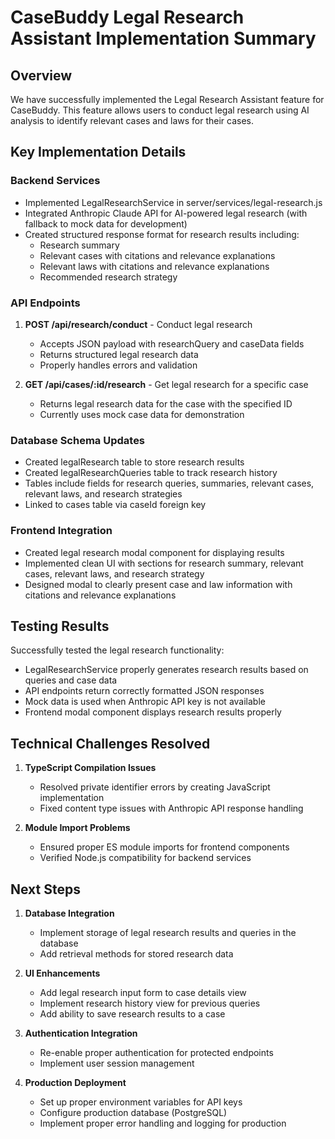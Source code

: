 # CaseBuddy Legal Research Assistant Implementation Summary

## Overview
We have successfully implemented the Legal Research Assistant feature for CaseBuddy. This feature allows users to conduct legal research using AI analysis to identify relevant cases and laws for their cases.

## Key Implementation Details

### Backend Services
- Implemented LegalResearchService in server/services/legal-research.js
- Integrated Anthropic Claude API for AI-powered legal research (with fallback to mock data for development)
- Created structured response format for research results including:
  - Research summary
  - Relevant cases with citations and relevance explanations
  - Relevant laws with citations and relevance explanations
  - Recommended research strategy

### API Endpoints
1. **POST /api/research/conduct** - Conduct legal research
   - Accepts JSON payload with researchQuery and caseData fields
   - Returns structured legal research data
   - Properly handles errors and validation

2. **GET /api/cases/:id/research** - Get legal research for a specific case
   - Returns legal research data for the case with the specified ID
   - Currently uses mock case data for demonstration

### Database Schema Updates
- Created legalResearch table to store research results
- Created legalResearchQueries table to track research history
- Tables include fields for research queries, summaries, relevant cases, relevant laws, and research strategies
- Linked to cases table via caseId foreign key

### Frontend Integration
- Created legal research modal component for displaying results
- Implemented clean UI with sections for research summary, relevant cases, relevant laws, and research strategy
- Designed modal to clearly present case and law information with citations and relevance explanations

## Testing Results
Successfully tested the legal research functionality:
- LegalResearchService properly generates research results based on queries and case data
- API endpoints return correctly formatted JSON responses
- Mock data is used when Anthropic API key is not available
- Frontend modal component displays research results properly

## Technical Challenges Resolved
1. **TypeScript Compilation Issues**
   - Resolved private identifier errors by creating JavaScript implementation
   - Fixed content type issues with Anthropic API response handling

2. **Module Import Problems**
   - Ensured proper ES module imports for frontend components
   - Verified Node.js compatibility for backend services

## Next Steps

1. **Database Integration**
   - Implement storage of legal research results and queries in the database
   - Add retrieval methods for stored research data

2. **UI Enhancements**
   - Add legal research input form to case details view
   - Implement research history view for previous queries
   - Add ability to save research results to a case

3. **Authentication Integration**
   - Re-enable proper authentication for protected endpoints
   - Implement user session management

4. **Production Deployment**
   - Set up proper environment variables for API keys
   - Configure production database (PostgreSQL)
   - Implement proper error handling and logging for production